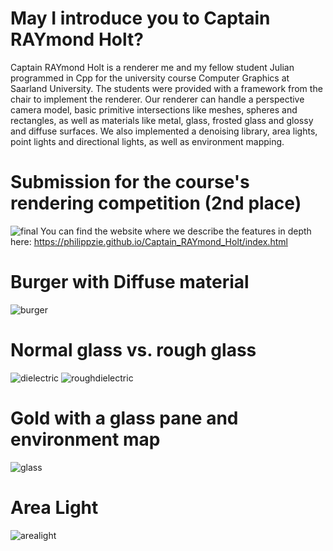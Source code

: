 # May I introduce you to Captain RAYmond Holt?

Captain RAYmond Holt is a renderer me and my fellow student Julian programmed in Cpp for the university course Computer Graphics at Saarland University. The students were provided with a framework from the chair to implement the renderer. Our renderer can handle a perspective camera model, basic primitive intersections like meshes, spheres and rectangles, as well as materials like metal, glass, frosted glass and glossy and diffuse surfaces. We also implemented a denoising library, area lights, point lights and directional lights, as well as environment mapping.

# Submission for the course's rendering competition (2nd place)
![final](https://github.com/PhilippZie/Captain_RAYmond_Holt/assets/126791104/8976ec53-506e-4d50-add0-c4a58d77fdec)
You can find the website where we describe the features in depth here: https://philippzie.github.io/Captain_RAYmond_Holt/index.html

# Burger with Diffuse material
![burger](https://github.com/PhilippZie/Captain_RAYmond_Holt/assets/126791104/07a78758-591d-40c9-ad2b-64a1f3fb5042)

# Normal glass vs. rough glass
![dielectric](https://github.com/PhilippZie/Captain_RAYmond_Holt/assets/126791104/8e184183-5caf-48ae-a585-3108bc5e5881)
![roughdielectric](https://github.com/PhilippZie/Captain_RAYmond_Holt/assets/126791104/a6ed9503-7073-46f3-8e4e-10162a061363)

# Gold with a glass pane and environment map
![glass](https://github.com/PhilippZie/Captain_RAYmond_Holt/assets/126791104/45b60681-b967-4cce-8084-d6901831b243)

# Area Light
![arealight](https://github.com/PhilippZie/Captain_RAYmond_Holt/assets/126791104/fadeda74-33bf-45e0-a8c0-b02f5805915a)
